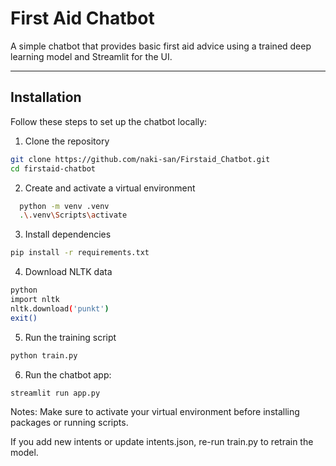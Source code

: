 # First Aid Chatbot

A simple chatbot that provides basic first aid advice using a trained deep learning model and Streamlit for the UI.

---

## Installation

Follow these steps to set up the chatbot locally:

1. Clone the repository

```bash
git clone https://github.com/naki-san/Firstaid_Chatbot.git
cd firstaid-chatbot

```

2. Create and activate a virtual environment

```bash
  python -m venv .venv
  .\.venv\Scripts\activate

```
3. Install dependencies

```bash
pip install -r requirements.txt

```
4. Download NLTK data

```bash
python
import nltk
nltk.download('punkt')
exit()

```
5. Run the training script

```bash
python train.py

```

6. Run the chatbot app:

```bash
streamlit run app.py

```
Notes:
Make sure to activate your virtual environment before installing packages or running scripts.

If you add new intents or update intents.json, re-run train.py to retrain the model.




